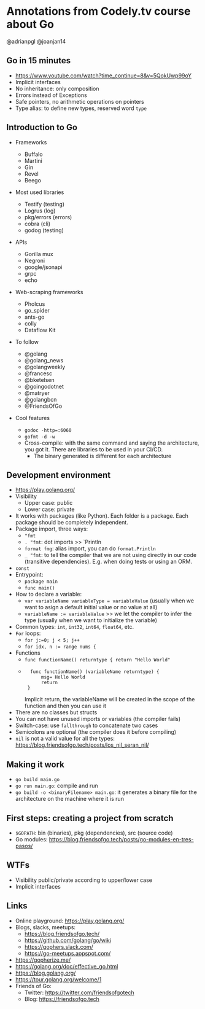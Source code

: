 # Annotations from Codely.tv course about Go
@adrianpgl
@joanjan14

## Go in 15 minutes
* https://www.youtube.com/watch?time_continue=8&v=5QokUwp99oY
* Implicit interfaces
* No inheritance: only composition
* Errors instead of Exceptions
* Safe pointers, no arithmetic operations on pointers
* Type alias: to define new types, reserved word `type`

## Introduction to Go
* Frameworks
    - Buffalo
    - Martini
    - Gin
    - Revel
    - Beego

* Most used libraries
    - Testify (testing)
    - Logrus (log)
    - pkg/errors (errors)
    - cobra (cli)
    - godog (testing)
    
* APIs
    - Gorilla mux
    - Negroni
    - google/jsonapi
    - grpc
    - echo
    
* Web-scraping frameworks
    - Pholcus
    - go_spider
    - ants-go
    - colly
    - Dataflow Kit
    
* To follow
    - @golang
    - @golang_news
    - @golangweekly
    - @francesc
    - @bketelsen
    - @goingodotnet
    - @matryer
    - @golangbcn
    - @FriendsOfGo

* Cool features
    - `godoc -http=:6060`
    - `gofmt -d -w`
    - Cross-compile: with the same command and saying the architecture, you got it. There are libraries to be used in your CI/CD.
        - The binary generated is different for each architecture

## Development environment
* https://play.golang.org/
* Visibility
    - Upper case: public
    - Lower case: private
* It works with packages (like Python). Each folder is a package. Each package should be completely independent.
* Package import, three ways:
    - `"fmt`
    - `. "fmt`: dot imports >> `Println
    - `format fmg`: alias import, you can do `format.Println`
    - `_ "fmt`: to tell the compiler that we are not using directly in our code (transitive dependencies). E.g. when doing tests or using an ORM.
* `const`
* Entrypoint: 
    - `package main`
    - `func main()`
* How to declare a variable:
    - `var variableName variableType = variableValue` (usually when we want to asign a default initial value or no value at all)
    - `variableName := variableValue`  >> we let the compiler to infer the type (usually when we want to initialize the variable)
* Common types: `int`, `int32`, `int64`, `float64`, etc.
* `For` loops:
    - `for j:=0; j < 5; j++`
    - `for idx, n := range nums {`
* Functions
    - `func functionName() returntype { return "Hello World"`    
    - ```
        func functionName() (variableName returntype) { 
            msg= Hello World
            return 
       }
       ```   
       Implicit return, the variableName will be created in the scope of the function and then you can use it
* There are no classes but structs
* You can not have unused imports or variables (the compiler fails)
* Switch-case: use `fallthrough` to concatenate two cases
* Semicolons are optional (the compiler does it before compiling)
* `nil` is not a valid value for all the types: https://blog.friendsofgo.tech/posts/los_nil_seran_nil/

## Making it work
* `go build main.go`
* `go run main.go`: compile and run
* `go build -o <binaryFilename> main.go`: it generates a binary file for the architecture on the machine where it is run


## First steps: creating a project from scratch
* `$GOPATH`: bin (binaries), pkg (dependencies), src (source code)
* Go modules: https://blog.friendsofgo.tech/posts/go-modules-en-tres-pasos/


## WTFs
* Visibility public/private according to upper/lower case
* Implicit interfaces


## Links
* Online playground: https://play.golang.org/
* Blogs, slacks, meetups:
    * https://blog.friendsofgo.tech/
    * https://github.com/golang/go/wiki
    * https://gophers.slack.com/
    * https://go-meetups.appspot.com/
* https://gopherize.me/
* https://golang.org/doc/effective_go.html
* https://blog.golang.org/
* https://tour.golang.org/welcome/1
* Friends of Go:
    - Twitter: https://twitter.com/friendsofgotech
    - Blog: https://friendsofgo.tech

